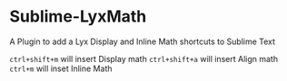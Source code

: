 Sublime-LyxMath
===============

A Plugin to add a Lyx Display and Inline Math shortcuts to Sublime Text

`ctrl+shift+m` will insert Display math
`ctrl+shift+a` will insert Align math
`ctrl+m` will inset Inline Math